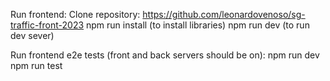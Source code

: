 
Run frontend:
Clone repository: https://github.com/leonardovenoso/sg-traffic-front-2023
npm run install (to install libraries)
npm run dev (to run dev sever)

Run frontend e2e tests (front and back servers should be on):
npm run dev
npm run test
